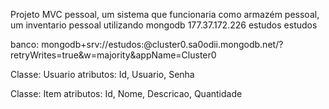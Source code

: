 Projeto MVC pessoal, um sistema que funcionaria como armazém pessoal, um inventario pessoal utilizando mongodb
177.37.172.226
estudos
estudos

banco:
mongodb+srv://estudos:<password>@cluster0.sa0odii.mongodb.net/?retryWrites=true&w=majority&appName=Cluster0


Classe: Usuario
atributos: Id, Usuario, Senha

Classe: Item
atributos: Id, Nome, Descricao, Quantidade



